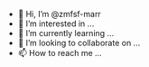 - 👋 Hi, I’m @zmfsf-marr
- 👀 I’m interested in ...
- 🌱 I’m currently learning ...
- 💞️ I’m looking to collaborate on ...
- 📫 How to reach me ...

<!---
zmfsf-marr/zmfsf-marr is a ✨ special ✨ repository because its `README.md` (this file) appears on your GitHub profile.
You can click the Preview link to take a look at your changes.
--->
